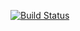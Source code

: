 [![Build Status](https://dev.azure.com/cognitive-neuroscience/cognitive-neuroscience/_apis/build/status/cognitive-neuroscience.website?branchName=master)](https://dev.azure.com/cognitive-neuroscience/cognitive-neuroscience/_build/latest?definitionId=2&branchName=master)


